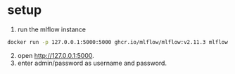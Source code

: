 # setup 
1. run the mlflow instance
```bash
docker run -p 127.0.0.1:5000:5000 ghcr.io/mlflow/mlflow:v2.11.3 mlflow server --app-name basic-auth --host 0.0.0.0 --port 5000
```
2. open http://127.0.0.1:5000.
3. enter admin/password as username and password.
